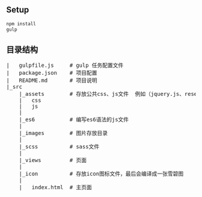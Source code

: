 ## Setup
```bash
npm install
gulp
```
## 目录结构
<pre>
|	gulpfile.js		# gulp 任务配置文件
|	package.json	# 项目配置
|	README.md		# 项目说明
|_src
	|_assets		# 存放公共css、js文件	例如（jquery.js、reset.css）
	|	css
	|	js
	|
	|_es6			# 编写es6语法的js文件
	|
	|_images		# 图片存放目录
	|
	|_scss			# sass文件
	|
	|_views			# 页面
	|
	|_icon			# 存放icon图标文件，最后会编译成一张雪碧图
	|
	|	index.html	# 主页面
</pre>	

